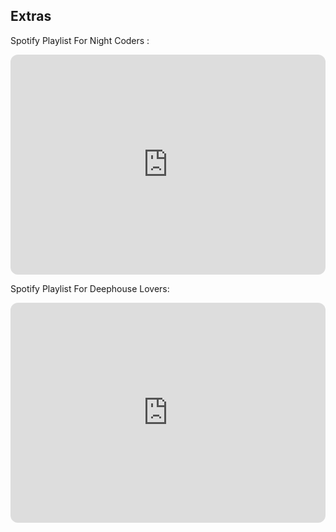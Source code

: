 ## Extras

Spotify Playlist For Night Coders :

<iframe style="border-radius:12px" src="https://open.spotify.com/embed/playlist/1nJz21btM8FsZe5iMgQ0lZ?utm_source=generator" width="100%" height="352" frameBorder="0" allowfullscreen="" allow="autoplay; clipboard-write; encrypted-media; fullscreen; picture-in-picture" loading="lazy"></iframe>

Spotify Playlist For Deephouse Lovers:

<iframe style="border-radius:12px" src="https://open.spotify.com/embed/playlist/2SehOh3NvfFLm4NMaHMm8d?utm_source=generator" width="100%" height="352" frameBorder="0" allowfullscreen="" allow="autoplay; clipboard-write; encrypted-media; fullscreen; picture-in-picture" loading="lazy"></iframe>
